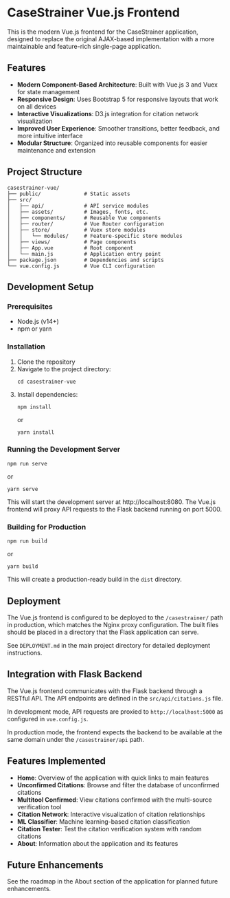 # CaseStrainer Vue.js Frontend

This is the modern Vue.js frontend for the CaseStrainer application, designed to replace the original AJAX-based implementation with a more maintainable and feature-rich single-page application.

## Features

- **Modern Component-Based Architecture**: Built with Vue.js 3 and Vuex for state management
- **Responsive Design**: Uses Bootstrap 5 for responsive layouts that work on all devices
- **Interactive Visualizations**: D3.js integration for citation network visualization
- **Improved User Experience**: Smoother transitions, better feedback, and more intuitive interface
- **Modular Structure**: Organized into reusable components for easier maintenance and extension

## Project Structure

```
casestrainer-vue/
├── public/              # Static assets
├── src/
│   ├── api/             # API service modules
│   ├── assets/          # Images, fonts, etc.
│   ├── components/      # Reusable Vue components
│   ├── router/          # Vue Router configuration
│   ├── store/           # Vuex store modules
│   │   └── modules/     # Feature-specific store modules
│   ├── views/           # Page components
│   ├── App.vue          # Root component
│   └── main.js          # Application entry point
├── package.json         # Dependencies and scripts
└── vue.config.js        # Vue CLI configuration
```

## Development Setup

### Prerequisites

- Node.js (v14+)
- npm or yarn

### Installation

1. Clone the repository
2. Navigate to the project directory:
   ```
   cd casestrainer-vue
   ```
3. Install dependencies:
   ```
   npm install
   ```
   or
   ```
   yarn install
   ```

### Running the Development Server

```
npm run serve
```
or
```
yarn serve
```

This will start the development server at http://localhost:8080. The Vue.js frontend will proxy API requests to the Flask backend running on port 5000.

### Building for Production

```
npm run build
```
or
```
yarn build
```

This will create a production-ready build in the `dist` directory.

## Deployment

The Vue.js frontend is configured to be deployed to the `/casestrainer/` path in production, which matches the Nginx proxy configuration. The built files should be placed in a directory that the Flask application can serve.

See `DEPLOYMENT.md` in the main project directory for detailed deployment instructions.

## Integration with Flask Backend

The Vue.js frontend communicates with the Flask backend through a RESTful API. The API endpoints are defined in the `src/api/citations.js` file.

In development mode, API requests are proxied to `http://localhost:5000` as configured in `vue.config.js`.

In production mode, the frontend expects the backend to be available at the same domain under the `/casestrainer/api` path.

## Features Implemented

- **Home**: Overview of the application with quick links to main features
- **Unconfirmed Citations**: Browse and filter the database of unconfirmed citations
- **Multitool Confirmed**: View citations confirmed with the multi-source verification tool
- **Citation Network**: Interactive visualization of citation relationships
- **ML Classifier**: Machine learning-based citation classification
- **Citation Tester**: Test the citation verification system with random citations
- **About**: Information about the application and its features

## Future Enhancements

See the roadmap in the About section of the application for planned future enhancements.
